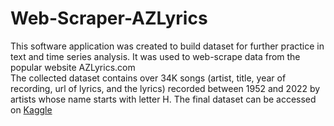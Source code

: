 # Web-Scraper-AZLyrics
This software application was created to build dataset for further practice in text and time series analysis. It was used to web-scrape data from the popular website AZLyrics.com <br>
The collected dataset contains over 34K songs (artist, title, year of recording, url of lyrics, and the lyrics) recorded between 1952 and 2022 by artists whose name starts with letter H. The final dataset can be accessed on [Kaggle]([https://link-url-here.org](https://www.kaggle.com/datasets/marzenah/azlyrics-recorded-songs-with-lyrics))
